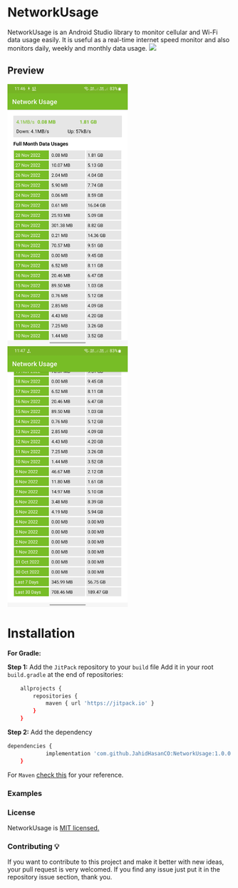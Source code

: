 # NetworkUsage

NetworkUsage is an Android Studio library to monitor cellular and Wi-Fi data usage easily. It is useful as a real-time internet speed monitor and also monitors daily, weekly and monthly data usage. [![](https://jitpack.io/v/JahidHasanCO/NetworkUsage.svg)](https://jitpack.io/#JahidHasanCO/NetworkUsage)

## Preview 
<img src="https://github.com/JahidHasanCO/NetworkUsage/blob/master/ART/s2.jpg" width="270" height="585"> <img src="https://github.com/JahidHasanCO/NetworkUsage/blob/master/ART/s1.jpg" width="270" height="585"> 

# Installation
**For Gradle:**

**Step 1:** Add the `JitPack` repository to your `build` file
Add it in your root `build.gradle` at the end of repositories:
```sh
	allprojects {
		repositories {
			maven { url 'https://jitpack.io' }
		}
	}
```

**Step 2:** Add the dependency
```sh
dependencies {
	        implementation 'com.github.JahidHasanCO:NetworkUsage:1.0.0'
	}
```

For `Maven` [check this](docs/maven.md) for your reference.

### Examples

### License
NetworkUsage is [MIT licensed.](LICENSE)

### Contributing 💡
If you want to contribute to this project and make it better with new ideas, your pull request is very welcomed.
If you find any issue just put it in the repository issue section, thank you.

